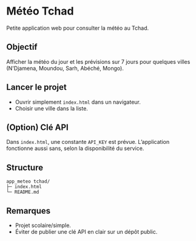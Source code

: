 # Météo Tchad

Petite application web pour consulter la météo au Tchad.

## Objectif
Afficher la météo du jour et les prévisions sur 7 jours pour quelques villes (N'Djamena, Moundou, Sarh, Abéché, Mongo).

## Lancer le projet
- Ouvrir simplement `index.html` dans un navigateur.
- Choisir une ville dans la liste.

## (Option) Clé API
Dans `index.html`, une constante `API_KEY` est prévue. L’application fonctionne aussi sans, selon la disponibilité du service.

## Structure
```
app_meteo tchad/
├─ index.html
└─ README.md
```

## Remarques
- Projet scolaire/simple.
- Éviter de publier une clé API en clair sur un dépôt public.
